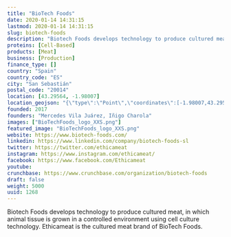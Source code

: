 ```yaml
---
title: "BioTech Foods"
date: 2020-01-14 14:31:15
lastmod: 2020-01-14 14:31:15
slug: biotech-foods
description: "Biotech Foods develops technology to produce cultured meat, in which animal tissue is grown in a controlled environment using cell culture technology. Ethicameat is the cultured meat brand of BioTech Foods."
proteins: [Cell-Based]
products: [Meat]
business: [Production]
finance_type: []
country: "Spain"
country_code: "ES"
city: "San Sebastián"
postal_code: "20014"
location: [43.29564, -1.98007]
location_geojson: "{\"type\":\"Point\",\"coordinates\":[-1.98007,43.29564]}"
founded: 2017
founders: "Mercedes Vila Juárez, Iñigo Charola"
images: ["BioTechFoods_logo_XXS.png"]
featured_image: "BioTechFoods_logo_XXS.png"
website: https://www.biotech-foods.com/
linkedin: https://www.linkedin.com/company/biotech-foods-sl
twitter: https://twitter.com/ethicameat
instagram: https://www.instagram.com/ethicameat/
facebook: https://www.facebook.com/Ethicameat
youtube: 
crunchbase: https://www.crunchbase.com/organization/biotech-foods
draft: false
weight: 5000
uuid: 1268
---
```

Biotech Foods develops technology to produce cultured meat, in which animal tissue is grown in a controlled environment using cell culture technology. Ethicameat is the cultured meat brand of BioTech Foods.
